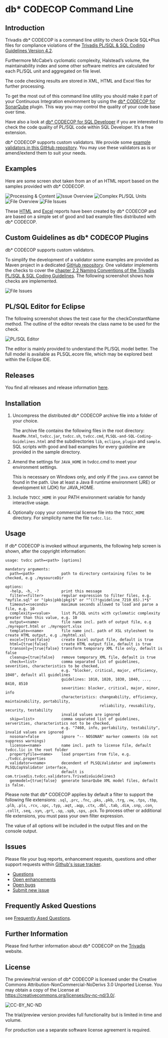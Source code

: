 # db\* CODECOP Command Line

## Introduction

Trivadis db\* CODECOP is a command line utility to check Oracle SQL*Plus files for compliance violations of the [Trivadis PL/SQL & SQL Coding Guidelines Version 4.2](https://trivadis.github.io/plsql-and-sql-coding-guidelines/v4.2/).

Furthermore McCabe’s cyclomatic complexity, Halstead’s volume, the maintainability index and some other software metrics are calculated for each PL/SQL unit and aggregated on file level.

The code checking results are stored in XML, HTML and Excel files for further processing.

To get the most out of this command line utility you should make it part of your Continuous Integration environment by using the [db\* CODECOP for SonarQube](https://github.com/Trivadis/plsql-cop-sonar) plugin. This way you may control the quality of your code base over time.

Have also a look at [db\* CODECOP for SQL Developer](https://github.com/Trivadis/plsql-cop-sqldev) if you are interested to check the code quality of PL/SQL code within SQL Developer. It’s a free extension.

db\* CODECOP supports custom validators. We provide some [example validators in this GitHub repository](https://github.com/Trivadis/plsql-cop-validators). You may use these validators as is or amend/extend them to suit your needs.

## Examples

Here are some screen shot taken from an of an HTML report based on the samples provided with db\* CODECOP.

![Processing & Content](images/plsqlcop_processing.png)
![Issue Overview](images/plsqlcop_issues_overview.png)
![Complex PL/SQL Units](images/plsqlcop_complex_plsql_units.png)
![File Overview](images/plsqlcop_file_overview.png)
![File Issues](images/plsqlcop_file_issues.png)

These [HTML](https://trivadis.github.io/plsql-cop-cli/tvdcc_report.html) and [Excel](https://trivadis.github.io/plsql-cop-cli/tvdcc_report.xlsx) reports have been created by db\* CODECOP and are based on a simple set of good and bad example files distributed with db\* CODECOP.

## Custom Guidelines as db\* CODECOP Plugins

db\* CODECOP supports custom validators.

To simplify the development of a validator some examples are provided as Maven project in a dedicated [GitHub repository](https://github.com/Trivadis/cop-validators). One validator implements the checks to cover the [chapter 2.2 Naming Conventions of the Trivadis PL/SQL & SQL Coding Guidelines](https://trivadis.github.io/plsql-and-sql-coding-guidelines/2-naming-conventions/naming-conventions/). The following screenshot shows how checks are implemented.

![File Issues](images/plsqlcop_custom_validator.png)

## PL/SQL Editor for Eclipse

The following screenshot shows the test case for the checkConstantName method. The outline of the editor reveals the class name to be used for the check.

![PL/SQL Editor](images/plsqlcop_editor.png)

The editor is mainly provided to understand the PL/SQL model better. The full model is available as PLSQL.ecore file, which may be explored best within the Eclipse IDE.

## Releases

You find all releases and release information [here](https://github.com/Trivadis/plsql-cop-cli/releases).

## Installation

1. Uncompress the distributed db\* CODECOP archive file into a folder of your choice. 

    The archive file contains the following files in the root directory: `ReadMe.html`, `tvdcc.jar`, `tvdcc.sh`, `tvdcc.cmd`, `PLSQL-and-SQL-Coding-Guidelines.html` and the subdirectories `lib`, `eclipse`, `plugin` and `sample`. SQL scripts with good and bad examples for every guideline are provided in the sample directory.

2. Amend the settings for `JAVA_HOME` in tvdcc.cmd to meet your environment settings.

    This is necessary on Windows only, and only if the `java.exe` cannot be found in the path. Use at least a Java 8 runtime environment (JRE) or development kit (JDK) for JAVA_HOME.

3. Include `TVDCC_HOME` in your PATH environment variable for handy interactive usage.

4. Optionally copy your commercial license file into the `TVDCC_HOME` directory. For simplicity name the file `tvdcc.lic`.

## Usage

If db\* CODECOP is invoked without arguments, the following help screen is shown, after the copyright information:

```
usage: tvdcc path=<path> [options]

mandatory arguments: 
  path=<path>            path to directory containing files to be checked, e.g ./mysourceDir

options: 
  -help, -h, -?          print this message
  filter=<filter>        regular expression to filter files, e.g. "myfile.sql" or "(pks|pkb|pkg)$" or "^((?!guideline_7210_65).)*$"
  timeout=<seconds>      maximum seconds allowed to load and parse a file, e.g. 10
  complexity=<value>     list PL/SQL units with cyclomatic complexity greater than this value, e.g. 10
  output=<name>          file name incl. path of output file, e.g ./myreport.html or ./myreport.xlsx
  template=<name>        file name incl. path of XSL stylesheet to create HTML output, e.g ./myhtml.xsl
  excel={true|false}     create Excel output file, default is true
  html={true|false}      create HTML output file, default is true
  transonly={true|false} transform temporary XML file only, default is false
  cleanup={true|false}   remove temporary XML file, default is true
  check=<list>           comma separated list of guidelines, severities, characteristics to be checked,
                         e.g. "blocker, critical, major, efficiency, 1040", default all guidelines
                         guidelines: 1010, 1020, 1030, 1040, ..., 8410, 8510
                         severities: blocker, critical, major, minor, info
                         characteristics: changeability, efficiency, maintainability, portability,
                                          reliability, reusability, security, testability
                         invalid values are ignored
  skip=<list>            comma separated list of guidelines, serverities, characteristics not to be checked,
                         e.g. "7460, info, portability, testability", invalid values are ignored
  nosonar=false          ignore "-- NOSONAR" marker comments (do not suppress warnings)
  license=<name>         name incl. path to license file, default tvdcc.lic in the root folder
  propertyfile=<name>    load properties from file, e.g. ./tvdcc.properties
  validator=<name>       decendent of PLSQLValidator and implements PLSQLCopValidator interface, 
                         default is com.trivadis.tvdcc.validators.TrivadisGuidelines3
  genmodel={true|false}  generate SonarQube XML model files, default is false.
```

Please note that db\* CODECOP applies by default a filter to support the following file extensions: `.sql`, `.prc`, `.fnc`, `.pks`, `.pkb`, `.trg`, `.vw`, `.tps`, `.tbp`, `.plb`, `.pls`, `.rcv`, `.spc`, `.typ`, `.aqt`, `.aqp`, `.ctx`, `.dbl`, `.tab`, `.dim`, `.snp`, `.con`, `.collt`, `.seq`, `.syn`, `.grt`, `.sp`, `.spb`, `.sps`, `.pck`. To process other or additional file extensions, you must pass your own filter expression.

The value of all options will be included in the output files and on the console output. 

## Issues
Please file your bug reports, enhancement requests, questions and other support requests within [Github's issue tracker](https://help.github.com/articles/about-issues/).

* [Questions](https://github.com/trivadis/plsql-cop-cli/issues?q=is%3Aissue+label%3Aquestion)
* [Open enhancements](https://github.com/trivadis/plsql-cop-cli/issues?q=is%3Aopen+is%3Aissue+label%3Aenhancement)
* [Open bugs](https://github.com/trivadis/plsql-cop-cli/issues?q=is%3Aopen+is%3Aissue+label%3Abug)
* [Submit new issue](https://github.com/trivadis/plsql-cop-cli/issues/new)

## Frequently Asked Questions

see [Frequently Ased Questions](FAQ.md).

## Further Information

Please find further information about db\* CODECOP on the [Trivadis](https://www.trivadis.com/en/dbstar) website.

## License

The preview/trial version of db\* CODECOP is licensed under the Creative Commons Attribution-NonCommercial-NoDerivs 3.0 Unported License. You may obtain a copy of the License at https://creativecommons.org/licenses/by-nc-nd/3.0/.

![CC-BY_NC-ND](images/CC-BY-NC-ND.png)

The trial/preview version provides full functionality but is limited in time and volume.

For production use a separate software license agreement is required.
